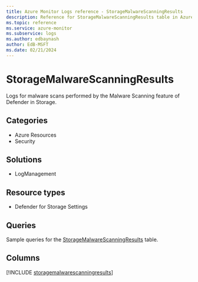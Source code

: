 ```yaml
---
title: Azure Monitor Logs reference - StorageMalwareScanningResults
description: Reference for StorageMalwareScanningResults table in Azure Monitor Logs.
ms.topic: reference
ms.service: azure-monitor
ms.subservice: logs
ms.author: edbaynash
author: EdB-MSFT
ms.date: 02/21/2024
---
```


# StorageMalwareScanningResults

Logs for malware scans performed by the Malware Scanning feature of Defender in Storage.


## Categories

- Azure Resources
- Security

## Solutions

- LogManagement

## Resource types

- Defender for Storage Settings

## Queries

 Sample queries for the [StorageMalwareScanningResults](/azure/azure-monitor/reference/queries/storagemalwarescanningresults) table.


## Columns
  
[!INCLUDE [storagemalwarescanningresults](.././tables/includes/storagemalwarescanningresults-include.md)]

